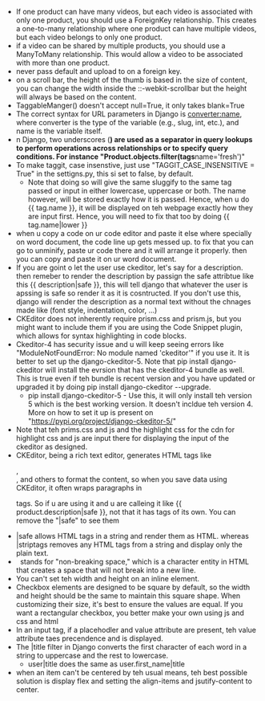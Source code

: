 - If one product can have many videos, but each video is associated with only one product, you should use a ForeignKey relationship. This creates a one-to-many relationship where one product can have multiple videos, but each video belongs to only one product.
- if a video can be shared by multiple products, you should use a ManyToMany relationship. This would allow a video to be associated with more than one product.
- never pass default and upload to on a foreign key.
- on a scroll bar, the height of the thumb is based in the size of content, you can change the width inside the ::-webkit-scrollbar but the height will always be based on the content.
- TaggableManger() doesn't accept null=True, it only takes blank=True
- The correct syntax for URL parameters in Django is <converter:name>, where converter is the type of the variable (e.g., slug, int, etc.), and name is the variable itself.
- n Django, two underscores (**) are used as a separator in query lookups to perform operations across relationships or to specify query conditions. For instance "Product.objects.filter(tags**name='fresh')"
- To make taggit, case insenstive, just use "TAGGIT_CASE_INSENSITIVE = True" in the settigns.py, this si set to false, by default.
  - Note that doing so will give the same sluggify to the same tag passed or input in either lowercase, uppercase or both. The name however, will be stored exactly how it is passed. Hence, when u do {{ tag.name }}, it will be displayed on teh webpage exactly how they are input first. Hence, you will need to fix that too by doing {{ tag.name|lower }}
- when u copy a code on ur code editor and paste it else where specially on word document, the code line up gets messed up. to fix that you can go to unminify, paste ur code there and it will arrange it properly. then you can copy and paste it on ur word document.
- If you are goint o let the user use ckeditor, let's say for a description. then remeber to render the description by passign the safe attribtue like this {{ description|safe }}, this will tell django that whatever the user is apssing is safe so render it as it is cosntructed. If you don't use this, django will render the description as a normal text without the chnages made like (font style, indentation, color, ...)
- CKEditor does not inherently require prism.css and prism.js, but you might want to include them if you are using the Code Snippet plugin, which allows for syntax highlighting in code blocks.
- Ckeditor-4 has security issue and u will keep seeing errors like "ModuleNotFoundError: No module named 'ckeditor'" if you use it. It is better to set up the django-ckeditor-5. Note that pip install django-ckeditor will install the evrsion that has the ckeditor-4 bundle as well. This is true even if teh bundle is recent version and you have updated or upgraded it by doing pip install django-ckeditor --upgrade.
  - pip install django-ckeditor-5 - Use this, it will only install teh version 5 which is the best working version. It doesn't incldue teh version 4. More on how to set it up is present on "https://pypi.org/project/django-ckeditor-5/"
- Note that teh prims.css and js and the highlight css for the cdn for highlight css and js are input there for displaying the input of the ckeditor as designed.
- CKEditor, being a rich text editor, generates HTML tags like <p>, <br>, and others to format the content, so when you save data using CKEditor, it often wraps paragraphs in <p> tags. So if u are using it and u are calleing it like {{ product.description|safe }}, not that it has tags of its own. You can remove the "|safe" to see them
- |safe allows HTML tags in a string and render them as HTML. whereas |striptags removes any HTML tags from a string and display only the plain text.
- &nbsp; stands for "non-breaking space," which is a character entity in HTML that creates a space that will not break into a new line.
- You can't set teh width and height on an inline element.
- Checkbox elements are designed to be square by default, so the width and height should be the same to maintain this square shape. When customizing their size, it's best to ensure the values are equal. If you want a rectangular checkbox, you better make your own using js and css and html
- In an input tag, if a placehodler and value attribute are present, teh value attribute taes precendence and is displayed.
- The |title filter in Django converts the first character of each word in a string to uppercase and the rest to lowercase. 
  - user|title does the same as user.first_name|title
- when an item can't be centered by teh usual means, teh best possible solution is display flex and setting the align-items and jsutify-content to center. 